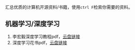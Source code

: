 汇总优质的计算机开源资料/书籍，使用`ctrl F`检索你需要的资料。

## 机器学习/深度学习

1. 李宏毅深度学习教程pdf，[云盘链接](https://pan.baidu.com/s/14QdseyIyG27thpYvy3hiMg?pwd=fne9)
2. 深度学习花书pdf，[云盘链接](https://pan.baidu.com/s/1FuXGzAlFRY5eI1EZhSRgdw?pwd=46t2)
